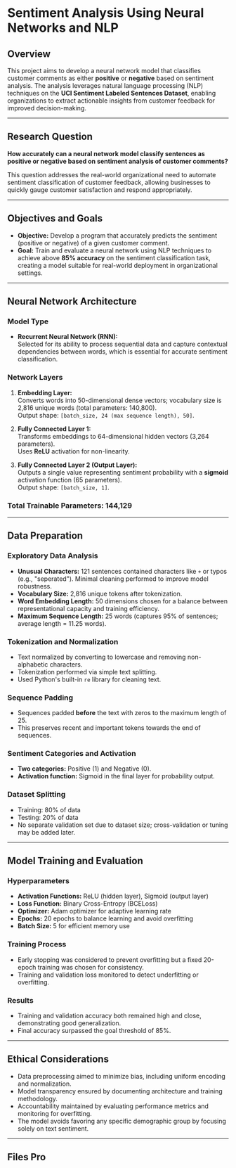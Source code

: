 # Sentiment Analysis Using Neural Networks and NLP

## Overview

This project aims to develop a neural network model that classifies customer comments as either **positive** or **negative** based on sentiment analysis. The analysis leverages natural language processing (NLP) techniques on the **UCI Sentiment Labeled Sentences Dataset**, enabling organizations to extract actionable insights from customer feedback for improved decision-making.

---

## Research Question

**How accurately can a neural network model classify sentences as positive or negative based on sentiment analysis of customer comments?**

This question addresses the real-world organizational need to automate sentiment classification of customer feedback, allowing businesses to quickly gauge customer satisfaction and respond appropriately.

---

## Objectives and Goals

- **Objective:** Develop a program that accurately predicts the sentiment (positive or negative) of a given customer comment.
- **Goal:** Train and evaluate a neural network using NLP techniques to achieve above **85% accuracy** on the sentiment classification task, creating a model suitable for real-world deployment in organizational settings.

---

## Neural Network Architecture

### Model Type

- **Recurrent Neural Network (RNN):**  
  Selected for its ability to process sequential data and capture contextual dependencies between words, which is essential for accurate sentiment classification.

### Network Layers

1. **Embedding Layer:**  
   Converts words into 50-dimensional dense vectors; vocabulary size is 2,816 unique words (total parameters: 140,800).  
   Output shape: `[batch_size, 24 (max sequence length), 50]`.

2. **Fully Connected Layer 1:**  
   Transforms embeddings to 64-dimensional hidden vectors (3,264 parameters).  
   Uses **ReLU** activation for non-linearity.

3. **Fully Connected Layer 2 (Output Layer):**  
   Outputs a single value representing sentiment probability with a **sigmoid** activation function (65 parameters).  
   Output shape: `[batch_size, 1]`.

### Total Trainable Parameters: 144,129

---

## Data Preparation

### Exploratory Data Analysis

- **Unusual Characters:** 121 sentences contained characters like `+` or typos (e.g., "seperated"). Minimal cleaning performed to improve model robustness.
- **Vocabulary Size:** 2,816 unique tokens after tokenization.
- **Word Embedding Length:** 50 dimensions chosen for a balance between representational capacity and training efficiency.
- **Maximum Sequence Length:** 25 words (captures 95% of sentences; average length = 11.25 words).

### Tokenization and Normalization

- Text normalized by converting to lowercase and removing non-alphabetic characters.
- Tokenization performed via simple text splitting.
- Used Python's built-in `re` library for cleaning text.

### Sequence Padding

- Sequences padded **before** the text with zeros to the maximum length of 25.
- This preserves recent and important tokens towards the end of sequences.

### Sentiment Categories and Activation

- **Two categories:** Positive (1) and Negative (0).
- **Activation function:** Sigmoid in the final layer for probability output.

### Dataset Splitting

- Training: 80% of data
- Testing: 20% of data
- No separate validation set due to dataset size; cross-validation or tuning may be added later.

---

## Model Training and Evaluation

### Hyperparameters

- **Activation Functions:** ReLU (hidden layer), Sigmoid (output layer)
- **Loss Function:** Binary Cross-Entropy (BCELoss)
- **Optimizer:** Adam optimizer for adaptive learning rate
- **Epochs:** 20 epochs to balance learning and avoid overfitting
- **Batch Size:** 5 for efficient memory use

### Training Process

- Early stopping was considered to prevent overfitting but a fixed 20-epoch training was chosen for consistency.
- Training and validation loss monitored to detect underfitting or overfitting.

### Results

- Training and validation accuracy both remained high and close, demonstrating good generalization.
- Final accuracy surpassed the goal threshold of 85%.

---

## Ethical Considerations

- Data preprocessing aimed to minimize bias, including uniform encoding and normalization.
- Model transparency ensured by documenting architecture and training methodology.
- Accountability maintained by evaluating performance metrics and monitoring for overfitting.
- The model avoids favoring any specific demographic group by focusing solely on text sentiment.

---

## Files Pro

